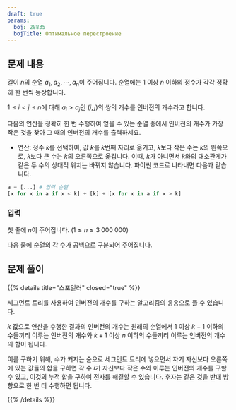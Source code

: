 ```yaml
---
draft: true
params:
  boj: 28835
  bojTitle: Оптимальное перестроение
---
```


## 문제 내용

길이 $n$의 순열 $a_1, a_2, \cdots, a_n$이 주어집니다. 순열에는 1 이상 $n$ 이하의 정수가 각각 정확히 한 번씩 등장합니다.

$1 \le i < j \le n$에 대해 $a_i > a_j$인 $(i, j)$의 쌍의 개수를 인버전의 개수라고 합니다.

다음의 연산을 정확히 한 번 수행하여 얻을 수 있는 순열 중에서 인버전의 개수가 가장 작은 것을 찾아 그 때의 인버전의 개수를 출력하세요.

* 연산: 정수 $k$를 선택하여, 값 $k$를 $k$번째 자리로 옮기고, $k$보다 작은 수는 $k$의 왼쪽으로, $k$보다 큰 수는 $k$의 오른쪽으로 옮깁니다.
  이때, $k$가 아니면서 $k$와의 대소관계가 같은 두 수의 상대적 위치는 바뀌지 않습니다. 파이썬 코드로 나타내면 다음과 같습니다.

```python
a = [...] # 입력 순열
[x for x in a if x < k] + [k] + [x for x in a if x > k]
```

### 입력

첫 줄에 $n$이 주어집니다. ($1 \le n \le 3\;000\;000$)

다음 줄에 순열의 각 수가 공백으로 구분되어 주어집니다.

## 문제 풀이

{{% details title="스포일러" closed="true" %}}

세그먼트 트리를 사용하여 인버전의 개수를 구하는 알고리즘의 응용으로 풀 수 있습니다.

$k$ 값으로 연산을 수행한 결과의 인버전의 개수는 원래의 순열에서 1 이상 $k-1$ 이하의 수들끼리 이루는 인버전의 개수와
$k+1$ 이상 $n$ 이하의 수들끼리 이루는 인버전의 개수의 합이 됩니다.

이를 구하기 위해, 수가 커지는 순으로 세그먼트 트리에 넣으면서 자기 자신보다 오른쪽에 있는 값들의 합을 구하면 각 수 $i$가 자신보다 작은 수와 이루는 인버전의 개수를 구할 수 있고, 이것의 누적 합을 구하여 전자를 해결할 수 있습니다. 후자는 같은 것을 반대 방향으로 한 번 더 수행하면 됩니다.

{{% /details %}}
